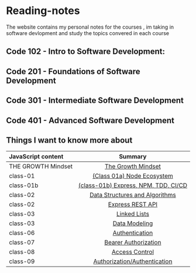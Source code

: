 # Reading-notes

The website contains my personal notes for the courses , im taking in software devlopment and study the topics convered in each course

## Code 102 - Intro to Software Development:

## Code 201 - Foundations of Software Development

## Code 301 - Intermediate Software Development

## Code 401 - Advanced Software Development

## Things I want to know more about

| JavaScript content     | Summary 
| :---        |    :----:
|THE GROWTH Mindset   | [The Growth Mindset](/growth.md)
|class-01     | [(Class 01a) Node Ecosystem](./class01/class01a.md)
|class-01b    | [(class-01b) Express, NPM, TDD, CI/CD](./class01/class01b.md)
|class-02    | [Data Structures and Algorithms](./class02/Data%20Structures%20and%20Algorithms.md)
|class-02    | [Express REST API](./class02/Express%20REST%20API.md)
|class-03    | [Linked Lists](./class03/Linked%20Lists.md)
|class-03    | [Data Modeling](./class03/Data%20Modeling.md)
|class-06    | [Authentication](./Authentication.md)
|class-07    | [Bearer Authorization](./Bearer%20Authorization.md)
|class-08    | [Access Control](./Class%2008/Access%20Control%20.md)
|class-09    | [Authorization/Authentication](./class%2009/Authorization/Authentication.md)
